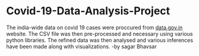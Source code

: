 # Covid-19-Data-Analysis-Project
The india-wide data on covid 19 cases were proccured from [data.gov.in](https://data.gov.in/) website.
The CSV file was then pre-processed and necessary using various python libraries.
The refined data was then analysed and various inferences have been made along with visualizations.
-by sagar Bhavsar
